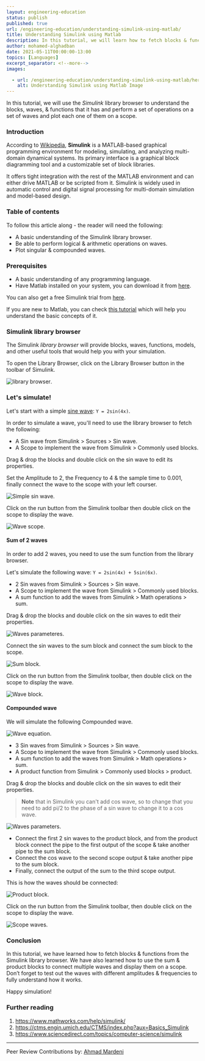```yaml
---
layout: engineering-education
status: publish
published: true
url: /engineering-education/understanding-simulink-using-matlab/
title: Understanding Simulink using Matlab
description: In this tutorial, we will learn how to fetch blocks & functions from the Simulink library browser. We will also learn how to use the sum & product blocks to connect multiple waves and display them on a scope. 
author: mohamed-alghadban
date: 2021-05-11T00:00:00-13:00
topics: [Languages]
excerpt_separator: <!--more-->
images:

  - url: /engineering-education/understanding-simulink-using-matlab/hero.png
    alt: Understanding Simulink using Matlab Image
---
```

In this tutorial, we will use the *Simulink* library browser to understand the blocks, waves, & functions that it has and perform a set of operations on a set of waves and plot each one of them on a scope.
<!--more-->
### Introduction
According to [Wikipedia](https://en.wikipedia.org/wiki/Simulink), **Simulink** is a MATLAB-based graphical programming environment for modeling, simulating, and analyzing multi-domain dynamical systems. Its primary interface is a graphical block diagramming tool and a customizable set of block libraries. 

It offers tight integration with the rest of the MATLAB environment and can either drive MATLAB or be scripted from it. Simulink is widely used in automatic control and digital signal processing for multi-domain simulation and model-based design.

### Table of contents
To follow this article along - the reader will need the following:
- A basic understanding of the Simulink library browser.
- Be able to perform logical & arithmetic operations on waves.
- Plot singular & compounded waves.

### Prerequisites
- A basic understanding of any programming language.
- Have Matlab installed on your system, you can download it from [here](https://www.mathworks.com/downloads/).

You can also get a free Simulink trial from [here](https://www.mathworks.com/campaigns/products/trials.html?prodcode=SL&s_tid=SL_B_pers_exclgetters_trial_2).

If you are new to Matlab, you can check [this tutorial](/engineering-education/getting-started-with-matlab/) which will help you understand the basic concepts of it.

### Simulink library browser
The Simulink *library browser* will provide blocks, waves, functions, models, and other useful tools that would help you with your simulation.

To open the Library Browser, click on the Library Browser button in the toolbar of Simulink.

![library browser](/engineering-education/understanding-simulink-using-matlab/picture1.png).

### Let's simulate!
Let's start with a simple [sine wave](https://en.wikipedia.org/wiki/Sine_wave): `Y = 2sin(4x)`.

In order to simulate a wave, you'll need to use the library browser to fetch the following:
- A Sin wave from Simulink > Sources > Sin wave.
- A Scope to implement the wave from Simulink > Commonly used blocks.

Drag & drop the blocks and double click on the sin wave to edit its properties.

Set the Amplitude to 2, the Frequency to 4 & the sample time to 0.001, finally connect the wave to the scope with your left courser.

![Simple sin wave](/engineering-education/understanding-simulink-using-matlab/picture2.png).

Click on the run button from the Simulink toolbar then double click on the scope to display the wave.

![Wave scope](/engineering-education/understanding-simulink-using-matlab/picture3.png).

#### Sum of 2 waves
In order to add 2 waves, you need to use the sum function from the library browser.

Let's simulate the following wave: `Y = 2sin(4x) + 5sin(6x)`.

- 2 Sin waves from Simulink > Sources > Sin wave.
- A Scope to implement the wave from Simulink > Commonly used blocks.
- A sum function to add the waves from Simulink > Math operations > sum.

Drag & drop the blocks and double click on the sin waves to edit their properties.

![Waves parameteres](/engineering-education/understanding-simulink-using-matlab/picture4.png).

Connect the sin waves to the sum block and connect the sum block to the scope.

![Sum block](/engineering-education/understanding-simulink-using-matlab/picture5.png).

Click on the run button from the Simulink toolbar, then double click on the scope to display the wave.

![Wave block](/engineering-education/understanding-simulink-using-matlab/picture6.png).

#### Compounded wave
We will simulate the following Compounded wave.

![Wave equation](/engineering-education/understanding-simulink-using-matlab/picture7.jpg).

- 3 Sin waves from Simulink > Sources > Sin wave.
- A Scope to implement the wave from Simulink > Commonly used blocks.
- A sum function to add the waves from Simulink > Math operations > sum.
- A product function from Simulink > Commonly used blocks > product.

Drag & drop the blocks and double click on the sin waves to edit their properties.

>**Note** that in Simulink you can't add cos wave, so to change that you need to add pi/2 to the phase of a sin wave to change it to a cos wave.

![Waves parameters](/engineering-education/understanding-simulink-using-matlab/picture8.png).

- Connect the first 2 sin waves to the product block, and from the product block connect the pipe to the first output of the scope & take another pipe to the sum block.
- Connect the cos wave to the second scope output & take another pipe to the sum block.
- Finally, connect the output of the sum to the third scope output.

This is how the waves should be connected:

![Product block](/engineering-education/understanding-simulink-using-matlab/picture10.png).

Click on the run button from the Simulink toolbar, then double click on the scope to display the wave.

![Scope waves](/engineering-education/understanding-simulink-using-matlab/picture9.jpg).

### Conclusion
In this tutorial, we have learned how to fetch blocks & functions from the Simulink library browser. We have also learned how to use the sum & product blocks to connect multiple waves and display them on a scope. Don’t forget to test out the waves with different amplitudes & frequencies to fully understand how it works.

Happy simulation!

### Further reading
1. https://www.mathworks.com/help/simulink/
2. https://ctms.engin.umich.edu/CTMS/index.php?aux=Basics_Simulink
3. https://www.sciencedirect.com/topics/computer-science/simulink

---
Peer Review Contributions by: [Ahmad Mardeni](/engineering-education/authors/ahmad-mardeni/)
